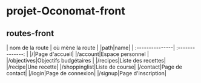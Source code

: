 # projet-Oconomat-front

## routes-front

| nom de la route | où mène la route |
|path|name|
| :---------------| :--------------: |
|/|Page d'accueil|
|/account|Espace personnel |
|/objectives|Objectifs budgétaires |
|/recipes|Liste des recettes|
|/recipe|Une recette|
|/shoppinglist|Liste de course|
|/contact|Page de contact|
|/login|Page de connexion|
|/signup|Page d'inscription|

<!-- |/logout|Déconnexion| -->




